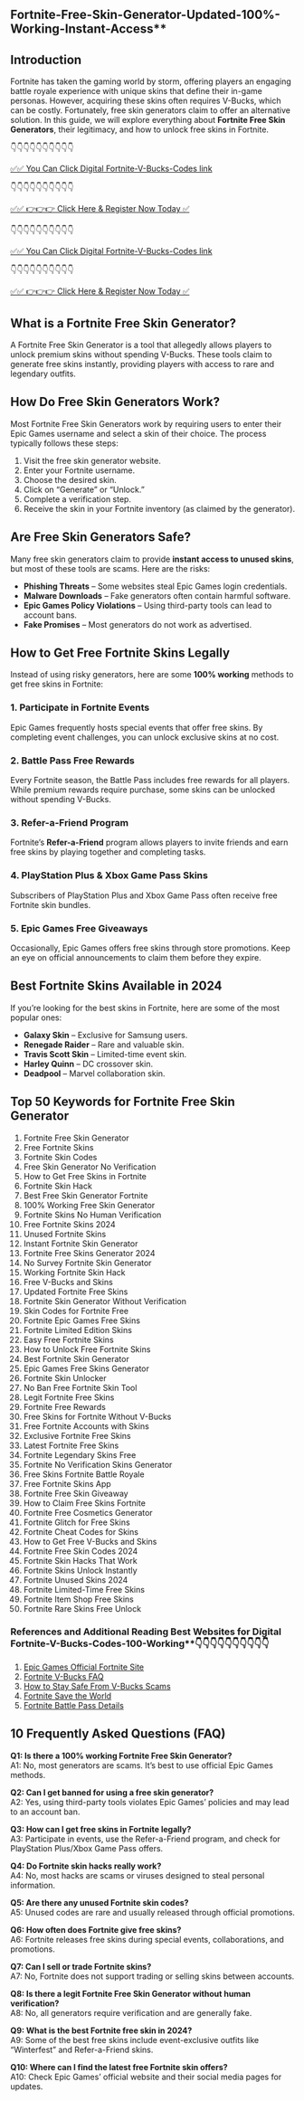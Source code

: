 ## Fortnite-Free-Skin-Generator-Updated-100%-Working-Instant-Access**

## Introduction

Fortnite has taken the gaming world by storm, offering players an engaging battle royale experience with unique skins that define their in-game personas. However, acquiring these skins often requires V-Bucks, which can be costly. Fortunately, free skin generators claim to offer an alternative solution. In this guide, we will explore everything about **Fortnite Free Skin Generators**, their legitimacy, and how to unlock free skins in Fortnite.


👇👇👇👇👇👇👇👇👇👇

[✅✅ You Can Click Digital Fortnite-V-Bucks-Codes link](https://dmfarid.com/fortnite/)

 👇👇👇👇👇👇👇👇👇👇

 [✅✅ 👉👉👉 Click Here & Register Now Today ✅](https://dmfarid.com/fortnite/)
 
 
👇👇👇👇👇👇👇👇👇👇

[✅✅ You Can Click Digital Fortnite-V-Bucks-Codes link](https://dmfarid.com/fortnite/)

 👇👇👇👇👇👇👇👇👇👇

 [✅✅ 👉👉👉 Click Here & Register Now Today ✅](https://dmfarid.com/fortnite/)

## What is a Fortnite Free Skin Generator?
A Fortnite Free Skin Generator is a tool that allegedly allows players to unlock premium skins without spending V-Bucks. These tools claim to generate free skins instantly, providing players with access to rare and legendary outfits.

## How Do Free Skin Generators Work?
Most Fortnite Free Skin Generators work by requiring users to enter their Epic Games username and select a skin of their choice. The process typically follows these steps:
1. Visit the free skin generator website.
2. Enter your Fortnite username.
3. Choose the desired skin.
4. Click on “Generate” or “Unlock.”
5. Complete a verification step.
6. Receive the skin in your Fortnite inventory (as claimed by the generator).

## Are Free Skin Generators Safe?
Many free skin generators claim to provide **instant access to unused skins**, but most of these tools are scams. Here are the risks:
- **Phishing Threats** – Some websites steal Epic Games login credentials.
- **Malware Downloads** – Fake generators often contain harmful software.
- **Epic Games Policy Violations** – Using third-party tools can lead to account bans.
- **Fake Promises** – Most generators do not work as advertised.

## How to Get Free Fortnite Skins Legally
Instead of using risky generators, here are some **100% working** methods to get free skins in Fortnite:

### 1. Participate in Fortnite Events
Epic Games frequently hosts special events that offer free skins. By completing event challenges, you can unlock exclusive skins at no cost.

### 2. Battle Pass Free Rewards
Every Fortnite season, the Battle Pass includes free rewards for all players. While premium rewards require purchase, some skins can be unlocked without spending V-Bucks.

### 3. Refer-a-Friend Program
Fortnite’s **Refer-a-Friend** program allows players to invite friends and earn free skins by playing together and completing tasks.

### 4. PlayStation Plus & Xbox Game Pass Skins
Subscribers of PlayStation Plus and Xbox Game Pass often receive free Fortnite skin bundles.

### 5. Epic Games Free Giveaways
Occasionally, Epic Games offers free skins through store promotions. Keep an eye on official announcements to claim them before they expire.

## Best Fortnite Skins Available in 2024
If you’re looking for the best skins in Fortnite, here are some of the most popular ones:
- **Galaxy Skin** – Exclusive for Samsung users.
- **Renegade Raider** – Rare and valuable skin.
- **Travis Scott Skin** – Limited-time event skin.
- **Harley Quinn** – DC crossover skin.
- **Deadpool** – Marvel collaboration skin.

## Top 50 Keywords for Fortnite Free Skin Generator
1. Fortnite Free Skin Generator
2. Free Fortnite Skins
3. Fortnite Skin Codes
4. Free Skin Generator No Verification
5. How to Get Free Skins in Fortnite
6. Fortnite Skin Hack
7. Best Free Skin Generator Fortnite
8. 100% Working Free Skin Generator
9. Fortnite Skins No Human Verification
10. Free Fortnite Skins 2024
11. Unused Fortnite Skins
12. Instant Fortnite Skin Generator
13. Fortnite Free Skins Generator 2024
14. No Survey Fortnite Skin Generator
15. Working Fortnite Skin Hack
16. Free V-Bucks and Skins
17. Updated Fortnite Free Skins
18. Fortnite Skin Generator Without Verification
19. Skin Codes for Fortnite Free
20. Fortnite Epic Games Free Skins
21. Fortnite Limited Edition Skins
22. Easy Free Fortnite Skins
23. How to Unlock Free Fortnite Skins
24. Best Fortnite Skin Generator
25. Epic Games Free Skins Generator
26. Fortnite Skin Unlocker
27. No Ban Free Fortnite Skin Tool
28. Legit Fortnite Free Skins
29. Fortnite Free Rewards
30. Free Skins for Fortnite Without V-Bucks
31. Free Fortnite Accounts with Skins
32. Exclusive Fortnite Free Skins
33. Latest Fortnite Free Skins
34. Fortnite Legendary Skins Free
35. Fortnite No Verification Skins Generator
36. Free Skins Fortnite Battle Royale
37. Free Fortnite Skins App
38. Fortnite Free Skin Giveaway
39. How to Claim Free Skins Fortnite
40. Fortnite Free Cosmetics Generator
41. Fortnite Glitch for Free Skins
42. Fortnite Cheat Codes for Skins
43. How to Get Free V-Bucks and Skins
44. Fortnite Free Skin Codes 2024
45. Fortnite Skin Hacks That Work
46. Fortnite Skins Unlock Instantly
47. Fortnite Unused Skins 2024
48. Fortnite Limited-Time Free Skins
49. Fortnite Item Shop Free Skins
50. Fortnite Rare Skins Free Unlock

 ### References and Additional Reading Best Websites for Digital  Fortnite-V-Bucks-Codes-100-Working**👇👇👇👇👇👇👇👇👇👇

1. [Epic Games Official Fortnite Site](https://sthcodes.com/fortnite/)
2. [Fortnite V-Bucks FAQ](https://dmfarid.com/fortnite/)
3. [How to Stay Safe From V-Bucks Scams](https://dmfarid.com/fortnite/)
4. [Fortnite Save the World](https://dmfarid.com/fortnite//)
5. [Fortnite Battle Pass Details](https://dmfarid.com/fortnite/)

## 10 Frequently Asked Questions (FAQ)

**Q1: Is there a 100% working Fortnite Free Skin Generator?**  
A1: No, most generators are scams. It’s best to use official Epic Games methods.

**Q2: Can I get banned for using a free skin generator?**  
A2: Yes, using third-party tools violates Epic Games’ policies and may lead to an account ban.

**Q3: How can I get free skins in Fortnite legally?**  
A3: Participate in events, use the Refer-a-Friend program, and check for PlayStation Plus/Xbox Game Pass offers.

**Q4: Do Fortnite skin hacks really work?**  
A4: No, most hacks are scams or viruses designed to steal personal information.

**Q5: Are there any unused Fortnite skin codes?**  
A5: Unused codes are rare and usually released through official promotions.

**Q6: How often does Fortnite give free skins?**  
A6: Fortnite releases free skins during special events, collaborations, and promotions.

**Q7: Can I sell or trade Fortnite skins?**  
A7: No, Fortnite does not support trading or selling skins between accounts.

**Q8: Is there a legit Fortnite Free Skin Generator without human verification?**  
A8: No, all generators require verification and are generally fake.

**Q9: What is the best Fortnite free skin in 2024?**  
A9: Some of the best free skins include event-exclusive outfits like “Winterfest” and Refer-a-Friend skins.

**Q10: Where can I find the latest free Fortnite skin offers?**  
A10: Check Epic Games’ official website and their social media pages for updates.


